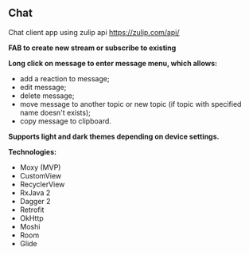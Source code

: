 ## Chat

Chat client app using zulip api https://zulip.com/api/


**FAB to create new stream or subscribe to existing**

**Long click on message to enter message menu, which allows:**
 - add a reaction to message;
 - edit message;
 - delete message;
 - move message to another topic or new topic (if topic with specified name doesn't exists);
 - copy message to clipboard.

 **Supports light and dark themes depending on device settings.**


**Technologies:**
- Moxy (MVP)
- CustomView
- RecyclerView
- RxJava 2
- Dagger 2
- Retrofit
- OkHttp
- Moshi
- Room
- Glide
